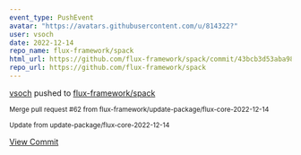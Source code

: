 ```yaml
---
event_type: PushEvent
avatar: "https://avatars.githubusercontent.com/u/814322?"
user: vsoch
date: 2022-12-14
repo_name: flux-framework/spack
html_url: https://github.com/flux-framework/spack/commit/43bcb3d53aba98991a2668d8480ad5db7c6e44b7
repo_url: https://github.com/flux-framework/spack
---
```


<a href='https://github.com/vsoch' target='_blank'>vsoch</a> pushed to <a href='https://github.com/flux-framework/spack' target='_blank'>flux-framework/spack</a>

<small>Merge pull request #62 from flux-framework/update-package/flux-core-2022-12-14

Update from update-package/flux-core-2022-12-14</small>

<a href='https://github.com/flux-framework/spack/commit/43bcb3d53aba98991a2668d8480ad5db7c6e44b7' target='_blank'>View Commit</a>